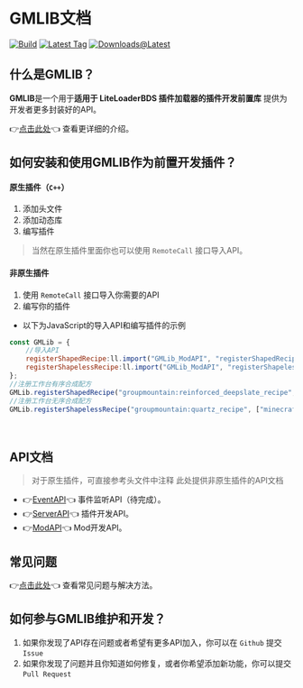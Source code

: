 # GMLIB文档

[![Build](https://img.shields.io/github/actions/workflow/status/GroupMountain/GMLIB/cmake_repo.yml?style=for-the-badge)](https://github.com/GroupMountain/GMLIB/actions)
[![Latest Tag](https://img.shields.io/github/v/tag/GroupMountain/GMLIB?label=LATEST%20TAG&style=for-the-badge)](https://github.com/GroupMountain/GMLIB/releases/latest)
[![Downloads@Latest](https://img.shields.io/github/downloads/GroupMountain/GMLIB/latest/total?style=for-the-badge)](https://github.com/GroupMountain/GMLIB/releases/latest)

## 什么是GMLIB？

**GMLIB**是一个用于**适用于 LiteLoaderBDS 插件加载器的插件开发前置库** 提供为开发者更多封装好的API。

👉[点击此处](https://github.com/GroupMountain/GMLIB/blob/main/README.md)👈 查看更详细的介绍。

## 如何安装和使用GMLIB作为前置开发插件？

#### 原生插件（`C++`）
1. 添加头文件
2. 添加动态库
3. 编写插件
> 当然在原生插件里面你也可以使用 `RemoteCall` 接口导入API。

#### 非原生插件
1. 使用 `RemoteCall` 接口导入你需要的API
2. 编写你的插件
- 以下为JavaScript的导入API和编写插件的示例
```javascript
const GMLib = {   
    //导入API                   
    registerShapedRecipe:ll.import("GMLib_ModAPI", "registerShapedRecipe"),
    registerShapelessRecipe:ll.import("GMLib_ModAPI", "registerShapelessRecipe")
};
//注册工作台有序合成配方
GMLib.registerShapedRecipe("groupmountain:reinforced_deepslate_recipe", ["ABA", "BBB", "ABA"], ["minecraft:echo_shard", "minecraft:deepslate"], "minecraft:reinforced_deepslate", 1, "AlwaysUnlocked");
//注册工作台无序合成配方
GMLib.registerShapelessRecipe("groupmountain:quartz_recipe", ["minecraft:quartz_block"], "minecraft:quartz", 9, "AlwaysUnlocked");
```
<br/>

## API文档
> 对于原生插件，可直接参考头文件中注释
> 此处提供非原生插件的API文档

- 👉[EventAPI](/EventAPI.md)👈 事件监听API（待完成）。
- 👉[ServerAPI](/ServerAPI.md)👈 插件开发API。
- 👉[ModAPI](/ModAPI.md)👈 Mod开发API。

## 常见问题

👉[点击此处](/FAQ.md)👈 查看常见问题与解决方法。

## 如何参与GMLIB维护和开发？

1. 如果你发现了API存在问题或者希望有更多API加入，你可以在 `Github` 提交 `Issue`
2. 如果你发现了问题并且你知道如何修复，或者你希望添加新功能，你可以提交 `Pull Request`